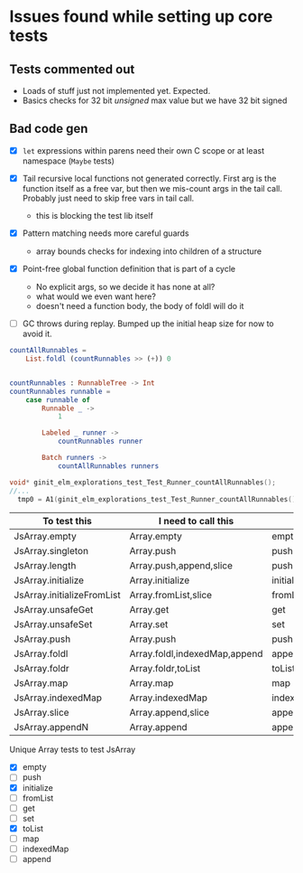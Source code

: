 # Issues found while setting up core tests

## Tests commented out

- Loads of stuff just not implemented yet. Expected.
- Basics checks for 32 bit _unsigned_ max value but we have 32 bit signed

## Bad code gen

- [x] `let` expressions within parens need their own C scope or at least namespace (`Maybe` tests)

- [x] Tail recursive local functions not generated correctly. First arg is the function itself as a free var, but then we mis-count args in the tail call. Probably just need to skip free vars in tail call.

  - this is blocking the test lib itself

- [x] Pattern matching needs more careful guards

  - array bounds checks for indexing into children of a structure

- [x] Point-free global function definition that is part of a cycle

  - No explicit args, so we decide it has none at all?
  - what would we even want here?
  - doesn't need a function body, the body of foldl will do it

- [ ] GC throws during replay. Bumped up the initial heap size for now to avoid it.

```elm
countAllRunnables =
    List.foldl (countRunnables >> (+)) 0


countRunnables : RunnableTree -> Int
countRunnables runnable =
    case runnable of
        Runnable _ ->
            1

        Labeled _ runner ->
            countRunnables runner

        Batch runners ->
            countAllRunnables runners
```

```c
void* ginit_elm_explorations_test_Test_Runner_countAllRunnables();
//...
  tmp0 = A1(ginit_elm_explorations_test_Test_Runner_countAllRunnables(), x_runners);
```

| To test this               | I need to call this           |            |
| -------------------------- | ----------------------------- | ---------- |
| JsArray.empty              | Array.empty                   | empty      |
| JsArray.singleton          | Array.push                    | push       |
| JsArray.length             | Array.push,append,slice       | push       |
| JsArray.initialize         | Array.initialize              | initialize |
| JsArray.initializeFromList | Array.fromList,slice          | fromList   |
| JsArray.unsafeGet          | Array.get                     | get        |
| JsArray.unsafeSet          | Array.set                     | set        |
| JsArray.push               | Array.push                    | push       |
| JsArray.foldl              | Array.foldl,indexedMap,append | append     |
| JsArray.foldr              | Array.foldr,toList            | toList     |
| JsArray.map                | Array.map                     | map        |
| JsArray.indexedMap         | Array.indexedMap              | indexedMap |
| JsArray.slice              | Array.append,slice            | append     |
| JsArray.appendN            | Array.append                  | append     |

Unique Array tests to test JsArray
- [x] empty
- [ ] push
- [x] initialize
- [ ] fromList
- [ ] get
- [ ] set
- [x] toList
- [ ] map
- [ ] indexedMap
- [ ] append
